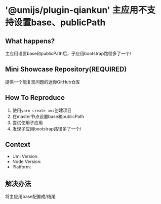 # '@umijs/plugin-qiankun' 主应用不支持设置base、publicPath

## What happens?

主应用设置base和publicPath后，子应用bootstrap路径多了一个/

## Mini Showcase Repository(REQUIRED)

提供一个能复现问题的迷你GitHub仓库

<!-- https://github.com/YOUR_REPOSITORY_URL -->

## How To Reproduce

1. 使用`yarn create umi`创建项目
2. 在master节点设置base和publicPath
3. 尝试使用子应用
4. 发现子应用bootstrap路径多了一个/

## Context

- Umi Version:
- Node Version:
- Platform:

## 解决办法

将主应用base配置成/结尾
